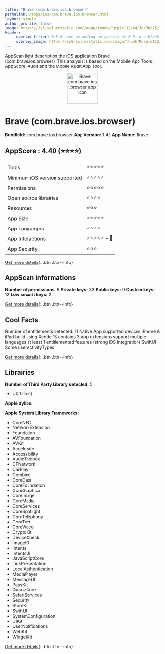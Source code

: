 ```yaml
---
title: "Brave (com.brave.ios.browser)"
permalink: /apps/ios/com.brave.ios.browser.html
layout: single
author_profile: false
image: https://is5-ssl.mzstatic.com/image/thumb/Purple112/v4/38/3b/75/383b75a7-2eee-0378-0dab-1009a9967ce2/AppIcon-0-1x_U007emarketing-0-7-0-85-220.png/512x512bb.jpg
header: 
     overlay_filter: 0.5 # same as adding an opacity of 0.5 to a black background
     overlay_image: https://is5-ssl.mzstatic.com/image/thumb/Purple112/v4/38/3b/75/383b75a7-2eee-0378-0dab-1009a9967ce2/AppIcon-0-1x_U007emarketing-0-7-0-85-220.png/512x512bb.jpg
---
```

AppScan light description the iOS application Brave (com.brave.ios.browser). This analysis is based on the Mobile App Tools : AppScore, Audit and the Mobile Audit App Tool.

  
  
<div style="text-align: center;"><img src="https://is5-ssl.mzstatic.com/image/thumb/Purple112/v4/38/3b/75/383b75a7-2eee-0378-0dab-1009a9967ce2/AppIcon-0-1x_U007emarketing-0-7-0-85-220.png/512x512bb.jpg" width="100" height="100" alt="Brave com.brave.ios.browser app icon"></div>  
  
# Brave (com.brave.ios.browser)

**BundleId:** com.brave.ios.browser
**App Version:** 1.43
**App Name:** Brave


## AppScore : 4.40 (⭐️⭐️⭐️⭐️) 

<table>
<tr><td> Tools </td><td> ⭐️⭐️⭐️⭐️⭐️ </td></tr>
<tr><td> Minimum iOS version supported </td><td> ⭐️⭐️⭐️⭐️⭐️ </td></tr>
<tr><td> Permissions </td><td> ⭐️⭐️⭐️⭐️⭐️ </td></tr>
<tr><td> Open source librairies </td><td> ⭐️⭐️⭐️⭐️ </td></tr>
<tr><td> Resources </td><td> ⭐️⭐️⭐️ </td></tr>
<tr><td> App Size </td><td> ⭐️⭐️⭐️⭐️⭐️ </td></tr>
<tr><td> App Languages </td><td> ⭐️⭐️⭐️⭐️ </td></tr>
<tr><td> App Interactions </td><td> ⭐️⭐️⭐️⭐️⭐️ + 🌟 </td></tr>
<tr><td> App Security </td><td> ⭐️⭐️⭐️ </td></tr>
</table>

[Get more details](/pricing.html){: .btn .btn--info}  
  
## AppScan informations 

**Number of permissions:** 6
**Private keys:** 33
**Public keys:** 9
**Custom keys:** 12
**Low securit keys:** 2
  
[Get more details](/pricing.html){: .btn .btn--info}

## Cool Facts

Number of entitlements detected: 11
Native App
supported devices iPhone & iPad
build using Xcode 13
contains 3 App extensions
support multiple languages
at least 1 entitlemented features (strong iOS integration)
SwiftUI
Some userActivityTypes
  
[Get more details](/pricing.html){: .btn .btn--info}

## Librairies 
**Number of Third Party Library detected:** 5
- UI: 1 lib(s)

**Apple dylibs:**


**Apple System Library Frameworks:**
- CoreNFC
- NetworkExtension
- Foundation
- AVFoundation
- AVKit
- Accelerate
- Accessibility
- AudioToolbox
- CFNetwork
- CarPlay
- Combine
- CoreData
- CoreFoundation
- CoreGraphics
- CoreImage
- CoreMedia
- CoreServices
- CoreSpotlight
- CoreTelephony
- CoreText
- CoreVideo
- CryptoKit
- DeviceCheck
- ImageIO
- Intents
- IntentsUI
- JavaScriptCore
- LinkPresentation
- LocalAuthentication
- MediaPlayer
- MessageUI
- PassKit
- QuartzCore
- SafariServices
- Security
- StoreKit
- SwiftUI
- SystemConfiguration
- UIKit
- UserNotifications
- WebKit
- WidgetKit


  
[Get more details](/pricing.html){: .btn .btn--info}

